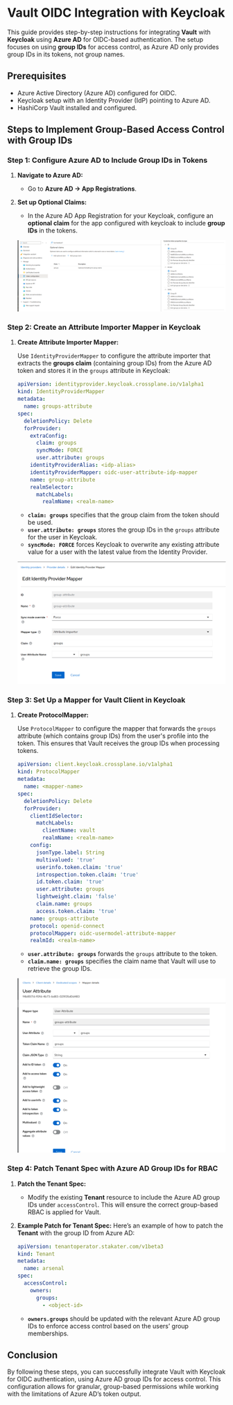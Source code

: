# Vault OIDC Integration with Keycloak

This guide provides step-by-step instructions for integrating **Vault** with **Keycloak** using **Azure AD** for OIDC-based authentication. The setup focuses on using **group IDs** for access control, as Azure AD only provides group IDs in its tokens, not group names.

## Prerequisites

- Azure Active Directory (Azure AD) configured for OIDC.
- Keycloak setup with an Identity Provider (IdP) pointing to Azure AD.
- HashiCorp Vault installed and configured.

## Steps to Implement Group-Based Access Control with Group IDs

### Step 1: Configure Azure AD to Include Group IDs in Tokens

1. **Navigate to Azure AD:**
   - Go to **Azure AD → App Registrations**.

1. **Set up Optional Claims:**
   - In the Azure AD App Registration for your Keycloak, configure an **optional claim** for the app configured with keycloak to include **group IDs** in the tokens.

   ![App Registrations setup showing how the group ID claim was added.](../images/azuread-groupClaim.png)

### Step 2: Create an Attribute Importer Mapper in Keycloak

1. **Create Attribute Importer Mapper:**

   Use `IdentityProviderMapper` to configure the attribute importer that extracts the **groups claim** (containing group IDs) from the Azure AD token and stores it in the `groups` attribute in Keycloak:

   ```yaml
   apiVersion: identityprovider.keycloak.crossplane.io/v1alpha1
   kind: IdentityProviderMapper
   metadata:
     name: groups-attribute
   spec:
     deletionPolicy: Delete
     forProvider:
       extraConfig:
         claim: groups
         syncMode: FORCE
         user.attribute: groups
       identityProviderAlias: <idp-alias>
       identityProviderMapper: oidc-user-attribute-idp-mapper
       name: group-attribute
       realmSelector:
         matchLabels:
           realmName: <realm-name>
   ```

   - **`claim: groups`** specifies that the group claim from the token should be used.
   - **`user.attribute: groups`** stores the group IDs in the `groups` attribute for the user in Keycloak.
   - **`syncMode: FORCE`** forces Keycloak to overwrite any existing attribute value for a user with the latest value from the Identity Provider.

   ![Keycloak IdP Mapper showing how the group IDs claim is mapped to the user attribute.](../images/keycloak-idp-mapper.png)

### Step 3: Set Up a Mapper for Vault Client in Keycloak

1. **Create ProtocolMapper:**

   Use `ProtocolMapper` to configure the mapper that forwards the `groups` attribute (which contains group IDs) from the user's profile into the token. This ensures that Vault receives the group IDs when processing tokens.

   ```yaml
   apiVersion: client.keycloak.crossplane.io/v1alpha1
   kind: ProtocolMapper
   metadata:
     name: <mapper-name>
   spec:
     deletionPolicy: Delete
     forProvider:
       clientIdSelector:
         matchLabels:
           clientName: vault
           realmName: <realm-name>
       config:
         jsonType.label: String
         multivalued: 'true'
         userinfo.token.claim: 'true'
         introspection.token.claim: 'true'
         id.token.claim: 'true'
         user.attribute: groups
         lightweight.claim: 'false'
         claim.name: groups
         access.token.claim: 'true'
       name: groups-attribute
       protocol: openid-connect
       protocolMapper: oidc-usermodel-attribute-mapper
       realmId: <realm-name>
   ```

   - **`user.attribute: groups`** forwards the `groups` attribute to the token.
   - **`claim.name: groups`** specifies the claim name that Vault will use to retrieve the group IDs.

   ![Keycloak Vault client mapper showing the user attribute forwarded as a token claim](../images/vault-client-attribute-mapper.png)

### Step 4: Patch Tenant Spec with Azure AD Group IDs for RBAC

1. **Patch the Tenant Spec:**
   - Modify the existing **Tenant** resource to include the Azure AD group IDs under `accessControl`. This will ensure the correct group-based RBAC is applied for Vault.

1. **Example Patch for Tenant Spec:**
   Here’s an example of how to patch the **Tenant** with the group ID from Azure AD:

   ```yaml
   apiVersion: tenantoperator.stakater.com/v1beta3
   kind: Tenant
   metadata:
     name: arsenal
   spec:
     accessControl:
       owners:
         groups:
           - <object-id>
   ```

   - **`owners.groups`** should be updated with the relevant Azure AD group IDs to enforce access control based on the users’ group memberships.

## Conclusion

By following these steps, you can successfully integrate Vault with Keycloak for OIDC authentication, using Azure AD group IDs for access control. This configuration allows for granular, group-based permissions while working with the limitations of Azure AD’s token output.
